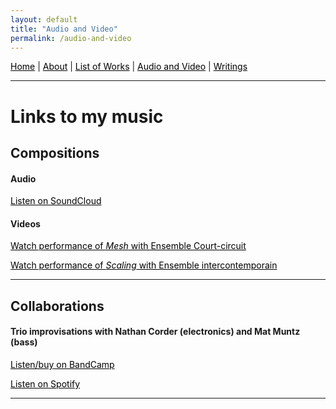```yaml
---
layout: default
title: "Audio and Video"
permalink: /audio-and-video
---
```


 <a href="/" style="color: black">Home</a> | <a href="/about" style="color: black">About</a> | <a href="/list-of-works" style="color: black">List of Works</a> | <a href="/audio-and-video" style="color: black">Audio and Video</a> | <a href="/writings" style="color: black">Writings</a> 

***

# Links to my music

## Compositions

#### Audio

 <a href="https://soundcloud.com/matthewtmonaco" style="color: black">Listen on SoundCloud</a> 

#### Videos

 <a href="https://www.youtube.com/watch?v=RuL0ushx5a0&list=RDRuL0ushx5a0&start_radio=1&ab_channel=Royaumont" style="color: black">Watch performance of *Mesh* with Ensemble Court-circuit</a> 

 <a href="https://www.youtube.com/watch?v=t6OVz_XPd8w&list=RDt6OVz_XPd8w&start_radio=1&ab_channel=MatthewMonaco" style="color: black">Watch performance of *Scaling* with Ensemble intercontemporain</a> 

***

## Collaborations

#### Trio improvisations with Nathan Corder (electronics) and Mat Muntz (bass)

 <a href="https://cmmtrio.bandcamp.com/album/live-in-berkeley" style="color: black">Listen/buy on BandCamp</a> 

 <a href="https://open.spotify.com/album/4iauZxL3PfG5TKyKZJAsPs?si=DTq-50U7TKGEM1J9oOs-fg" style="color: black">Listen on Spotify</a> 

***
